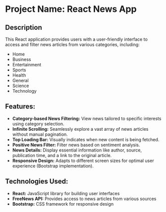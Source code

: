 # Project Name: React News App

## Description

This React application provides users with a user-friendly interface to access and filter news articles from various categories, including:

* Home
* Business
* Entertainment
* Sports
* Health
* General
* Science
* Technology

## Features:

* **Category-based News Filtering:**  View news tailored to specific interests using category selection.
* **Infinite Scrolling:** Seamlessly explore a vast array of news articles without manual pagination.
* **Top Loading Bar:** Visually indicates when new content is being fetched.
* **Positive News Filter:** Filter news based on sentiment analysis.
* **News Details:** Display essential information like author, source, publication time, and a link to the original article.
* **Responsive Design:** Adapts to different screen sizes for optimal user experience (Bootstrap implementation).


## Technologies Used:

* **React:** JavaScript library for building user interfaces
* **FreeNews API:** Provides access to news articles from various sources
* **Bootstrap:** CSS framework for responsive design 
